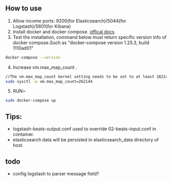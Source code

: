 ## How to use
1. Allow income ports: 9200(for Elasticsearch)/5044(for Logstash)/5601(for Kibana)
2. Install docker and docker compose. [offical docs](https://docs.docker.com/install/linux/docker-ce/ubuntu/)
3. Test the installation, command below must return specific version info of docker compose.Such as "docker-compose version 1.25.3, build 1110ad01"

```bash
docker-compose --version 
```
4. Increase vm.max_map_count .

```bash
//The vm.max_map_count kernel setting needs to be set to at least 262144 for production use
sudo sysctl -w vm.max_map_count=262144
```

5. RUN~
```bash
sudo docker-compose up
```

## Tips:
- logstash-beats-output.conf used to override 02-beats-input.conf in container.
- elasticsearch data will be persisted in elasticsearch_data directory of host.

## todo
- config logstash to parser message field?
